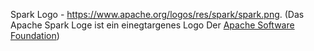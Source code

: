 Spark Logo - https://www.apache.org/logos/res/spark/spark.png. (Das Apache Spark Loge ist ein einegtargenes Logo
Der [Apache Software Foundation](https://www.apache.org/))

